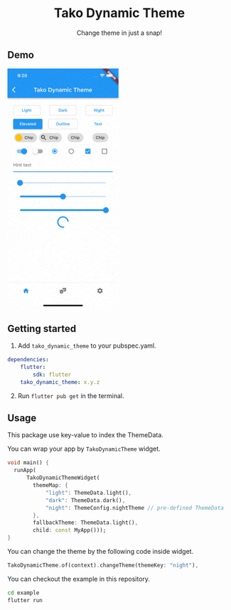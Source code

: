 <!-- 
This README describes the package. If you publish this package to pub.dev,
this README's contents appear on the landing page for your package.

For information about how to write a good package README, see the guide for
[writing package pages](https://dart.dev/guides/libraries/writing-package-pages). 

For general information about developing packages, see the Dart guide for
[creating packages](https://dart.dev/guides/libraries/create-library-packages)
and the Flutter guide for
[developing packages and plugins](https://flutter.dev/developing-packages). 
-->

<h1 align="center"> Tako Dynamic Theme </h1>

<p align="center">Change theme in just a snap!</p>

## Demo

<p>
<img src="/demo.gif" width="250"> 
</p>

## Getting started

1. Add ```tako_dynamic_theme``` to your pubspec.yaml.
```yml
dependencies:
    flutter:
        sdk: flutter
    tako_dynamic_theme: x.y.z
```

2. Run ```flutter pub get``` in the terminal.

## Usage

This package use key-value to index the ThemeData.

You can wrap your app by ```TakoDynamicTheme``` widget.
```dart
void main() {
  runApp(
      TakoDynamicThemeWidget(
        themeMap: {
            "light": ThemeData.light(),
            "dark": ThemeData.dark(),
            "night": ThemeConfig.nightTheme // pre-defined ThemeData
        }, 
        fallbackTheme: ThemeData.light(), 
        child: const MyApp()));
}
```

You can change the theme by the following code inside widget.
```dart
TakoDynamicTheme.of(context).changeTheme(themeKey: "night"),
```

You can checkout the example in this repository.
```bash
cd example
flutter run
```


